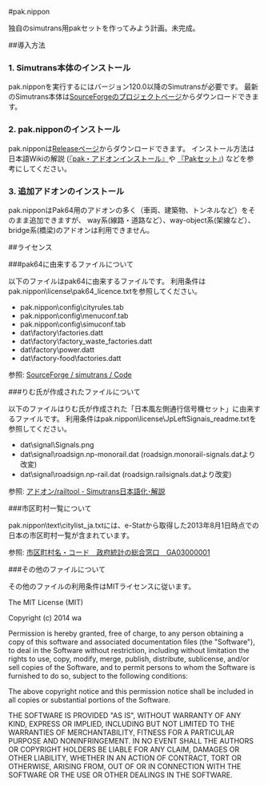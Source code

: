 #pak.nippon

独自のsimutrans用pakセットを作ってみよう計画。未完成。

##導入方法

### 1. Simutrans本体のインストール
pak.nipponを実行するにはバージョン120.0以降のSimutransが必要です。
最新のSimutrans本体は[SourceForgeのプロジェクトページ](http://sourceforge.net/projects/simutrans/files/simutrans/)からダウンロードできます。

### 2. pak.nipponのインストール
pak.nipponは[Releaseページ](https://github.com/wa-st/pak-nippon/releases)からダウンロードできます。
インストール方法は日本語Wikiの解説
([『pak・アドオンインストール』](http://japanese.simutrans.com/index.php?pak%A1%A6%A5%A2%A5%C9%A5%AA%A5%F3%A5%A4%A5%F3%A5%B9%A5%C8%A1%BC%A5%EB)や
[『Pakセット』](http://japanese.simutrans.com/index.php?Pak%A5%BB%A5%C3%A5%C8))
などを参考にしてください。

### 3. 追加アドオンのインストール

pak.nipponはPak64用のアドオンの多く（車両、建築物、トンネルなど）をそのまま追加できますが、
way系(線路・道路など）、way-object系(架線など）、bridge系(橋梁)のアドオンは利用できません。


##ライセンス

###pak64に由来するファイルについて

以下のファイルはpak64に由来するファイルです。
利用条件はpak.nippon\license\pak64_licence.txtを参照してください。

- pak.nippon\config\cityrules.tab
- pak.nippon\config\menuconf.tab
- pak.nippon\config\simuconf.tab
- dat\factory\factories.datt
- dat\factory\factory_waste_factories.datt
- dat\factory\power.datt
- dat\factory-food\factories.datt

参照: [SourceForge / simutrans / Code](http://sourceforge.net/p/simutrans/code/HEAD/tree/pak64/)

###りむ氏が作成されたファイルについて

以下のファイルはりむ氏が作成された「日本風左側通行信号機セット」に由来するファイルです。
利用条件はpak.nippon\license\JpLeftSignais_readme.txtを参照してください。

- dat\signal\Signals.png
- dat\signal\roadsign.np-monorail.dat (roadsign.monorail-signals.datより改変)
- dat\signal\roadsign.np-rail.dat (roadsign.railsignals.datより改変)

参照: [アドオン/railtool - Simutrans日本語化･解説](http://japanese.simutrans.com/index.php?%A5%A2%A5%C9%A5%AA%A5%F3%2Frailtool)

###市区町村一覧について

pak.nippon\text\citylist_ja.txtには、e-Statから取得した2013年8月1日時点での日本の市区町村一覧が含まれています。

参照: [市区町村名・コード　政府統計の総合窓口　GA03000001](http://www.e-stat.go.jp/SG1/hyoujun/initialize.do)

###その他のファイルについて

その他のファイルの利用条件はMITライセンスに従います。

The MIT License (MIT)

Copyright (c) 2014 wa

Permission is hereby granted, free of charge, to any person obtaining a copy
of this software and associated documentation files (the "Software"), to deal
in the Software without restriction, including without limitation the rights
to use, copy, modify, merge, publish, distribute, sublicense, and/or sell
copies of the Software, and to permit persons to whom the Software is
furnished to do so, subject to the following conditions:

The above copyright notice and this permission notice shall be included in
all copies or substantial portions of the Software.

THE SOFTWARE IS PROVIDED "AS IS", WITHOUT WARRANTY OF ANY KIND, EXPRESS OR
IMPLIED, INCLUDING BUT NOT LIMITED TO THE WARRANTIES OF MERCHANTABILITY,
FITNESS FOR A PARTICULAR PURPOSE AND NONINFRINGEMENT. IN NO EVENT SHALL THE
AUTHORS OR COPYRIGHT HOLDERS BE LIABLE FOR ANY CLAIM, DAMAGES OR OTHER
LIABILITY, WHETHER IN AN ACTION OF CONTRACT, TORT OR OTHERWISE, ARISING FROM,
OUT OF OR IN CONNECTION WITH THE SOFTWARE OR THE USE OR OTHER DEALINGS IN
THE SOFTWARE.
 